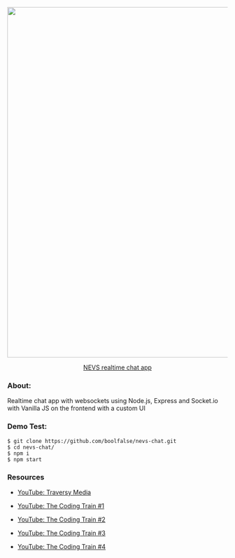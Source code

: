 
<p align="center">
    <img src="https://img.youtube.com/vi/jD7FnbI76Hg/maxresdefault.jpg" width="800">
</p>
<p align="center">
    <a href="https://www.youtube.com/watch?v=jD7FnbI76Hg">NEVS realtime chat app</a>
</p>

### About:

Realtime chat app with websockets using Node.js, Express and Socket.io with Vanilla JS on the frontend with a custom UI

### Demo Test:

```shell
$ git clone https://github.com/boolfalse/nevs-chat.git
$ cd nevs-chat/
$ npm i
$ npm start
```

### Resources

- [YouTube: Traversy Media](https://www.youtube.com/watch?v=jD7FnbI76Hg)

- [YouTube: The Coding Train #1](https://www.youtube.com/watch?v=bjULmG8fqc8)
- [YouTube: The Coding Train #2](https://www.youtube.com/watch?v=2hhEOGXcCvg)
- [YouTube: The Coding Train #3](https://www.youtube.com/watch?v=HZWmrt3Jy10)
- [YouTube: The Coding Train #4](https://www.youtube.com/watch?v=i6eP1Lw4gZk)
